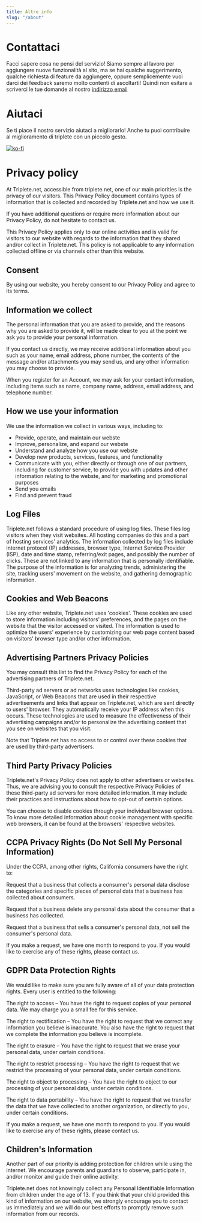 ```yaml
---
title: Altre info
slug: "/about"
---
```


# Contattaci

Facci sapere cosa ne pensi del servizio! Siamo sempre al lavoro per
aggiungere nuove funzionalità al sito, ma se hai qualche suggerimento,
qualche richiesta di feature da aggiungere, oppure semplicemente vuoi
darci dei feedback saremo molto contenti di ascoltarti! Quindi non
esitare a scriverci le tue domande al nostro 
<a target="_blank" href="mailto:triplete.help@gmail.com">indirizzo email</a>

# Aiutaci
Se ti piace il nostro servizio aiutaci a migliorarlo! Anche tu puoi contribuire al miglioramento
di triplete con un piccolo gesto. 

[![ko-fi](https://www.ko-fi.com/img/githubbutton_sm.svg)](https://ko-fi.com/G2G32Z0BB)

# Privacy policy

At Triplete.net, accessible from triplete.net, one of our main
priorities is the privacy of our visitors. This Privacy Policy document
contains types of information that is collected and recorded by
Triplete.net and how we use it.

If you have additional questions or require more information about our
Privacy Policy, do not hesitate to contact us.

This Privacy Policy applies only to our online activities and is valid
for visitors to our website with regards to the information that they
shared and/or collect in Triplete.net. This policy is not applicable to
any information collected offline or via channels other than this
website.

## Consent

By using our website, you hereby consent to our Privacy Policy and agree
to its terms.

## Information we collect

The personal information that you are asked to provide, and the reasons
why you are asked to provide it, will be made clear to you at the point
we ask you to provide your personal information.

If you contact us directly, we may receive additional information about
you such as your name, email address, phone number, the contents of the
message and/or attachments you may send us, and any other information
you may choose to provide.

When you register for an Account, we may ask for your contact
information, including items such as name, company name, address, email
address, and telephone number.

## How we use your information

We use the information we collect in various ways, including to:

- Provide, operate, and maintain our webste
- Improve, personalize, and expand our webste
- Understand and analyze how you use our webste
- Develop new products, services, features, and functionality
- Communicate with you, either directly or through one of our partners,
    including for customer service, to provide you with updates and other
    information relating to the webste, and for marketing and promotional
    purposes
- Send you emails
- Find and prevent fraud

## Log Files

Triplete.net follows a standard procedure of using log files. These
files log visitors when they visit websites. All hosting companies do
this and a part of hosting services' analytics. The information
collected by log files include internet protocol (IP) addresses, browser
type, Internet Service Provider (ISP), date and time stamp,
referring/exit pages, and possibly the number of clicks. These are not
linked to any information that is personally identifiable. The purpose
of the information is for analyzing trends, administering the site,
tracking users' movement on the website, and gathering demographic
information.

<h2 id="#cookies">Cookies and Web Beacons</h2>

Like any other website, Triplete.net uses 'cookies'. These cookies are
used to store information including visitors' preferences, and the pages
on the website that the visitor accessed or visited. The information is
used to optimize the users' experience by customizing our web page
content based on visitors' browser type and/or other information.

## Advertising Partners Privacy Policies

You may consult this list to find the Privacy Policy for each of the
advertising partners of Triplete.net.

Third-party ad servers or ad networks uses technologies like cookies,
JavaScript, or Web Beacons that are used in their respective
advertisements and links that appear on Triplete.net, which are sent
directly to users' browser. They automatically receive your IP address
when this occurs. These technologies are used to measure the
effectiveness of their advertising campaigns and/or to personalize the
advertising content that you see on websites that you visit.

Note that Triplete.net has no access to or control over these cookies
that are used by third-party advertisers.

## Third Party Privacy Policies

Triplete.net's Privacy Policy does not apply to other advertisers or
websites. Thus, we are advising you to consult the respective Privacy
Policies of these third-party ad servers for more detailed information.
It may include their practices and instructions about how to opt-out of
certain options.

You can choose to disable cookies through your individual browser
options. To know more detailed information about cookie management with
specific web browsers, it can be found at the browsers' respective
websites.

## CCPA Privacy Rights (Do Not Sell My Personal Information)

Under the CCPA, among other rights, California consumers have the right
to:

Request that a business that collects a consumer's personal data
disclose the categories and specific pieces of personal data that a
business has collected about consumers.

Request that a business delete any personal data about the consumer that
a business has collected.

Request that a business that sells a consumer's personal data, not sell
the consumer's personal data.

If you make a request, we have one month to respond to you. If you would
like to exercise any of these rights, please contact us.

## GDPR Data Protection Rights

We would like to make sure you are fully aware of all of your data
protection rights. Every user is entitled to the following:

The right to access – You have the right to request copies of your
personal data. We may charge you a small fee for this service.

The right to rectification – You have the right to request that we
correct any information you believe is inaccurate. You also have the
right to request that we complete the information you believe is
incomplete.

The right to erasure – You have the right to request that we erase your
personal data, under certain conditions.

The right to restrict processing – You have the right to request that we
restrict the processing of your personal data, under certain conditions.

The right to object to processing – You have the right to object to our
processing of your personal data, under certain conditions.

The right to data portability – You have the right to request that we
transfer the data that we have collected to another organization, or
directly to you, under certain conditions.

If you make a request, we have one month to respond to you. If you would
like to exercise any of these rights, please contact us.

## Children's Information

Another part of our priority is adding protection for children while
using the internet. We encourage parents and guardians to observe,
participate in, and/or monitor and guide their online activity.

Triplete.net does not knowingly collect any Personal Identifiable
Information from children under the age of 13. If you think that your
child provided this kind of information on our website, we strongly
encourage you to contact us immediately and we will do our best efforts
to promptly remove such information from our records.
